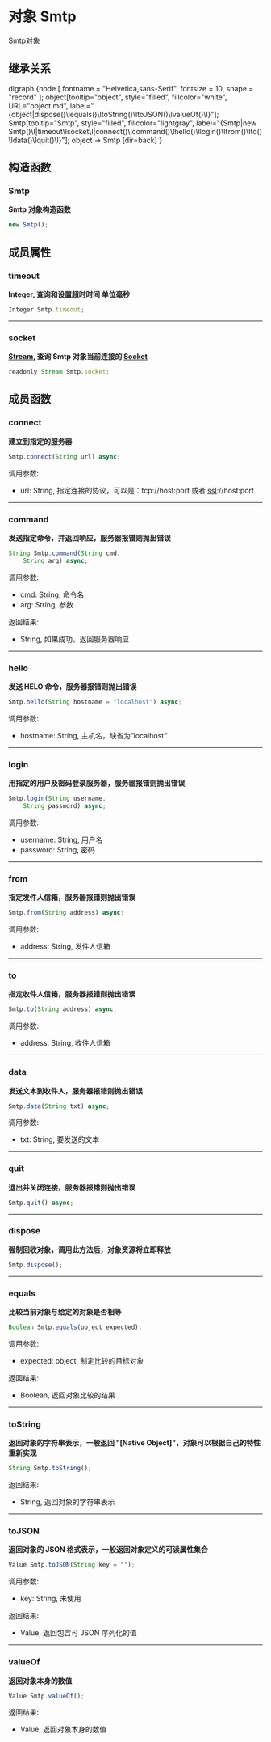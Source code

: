 # 对象 Smtp
Smtp对象

## 继承关系
<dot>digraph {node [ fontname = "Helvetica,sans-Serif", fontsize = 10, shape = "record" ];
object[tooltip="object", style="filled", fillcolor="white", URL="object.md", label="{object|dispose()\lequals()\ltoString()\ltoJSON()\lvalueOf()\l}"];
Smtp[tooltip="Smtp", style="filled", fillcolor="lightgray", label="{Smtp|new Smtp()\l|timeout\lsocket\l|connect()\lcommand()\lhello()\llogin()\lfrom()\lto()\ldata()\lquit()\l}"];
object -> Smtp [dir=back]
}</dot>

## 构造函数
        
### Smtp
**Smtp 对象构造函数**

```JavaScript
new Smtp();
```

## 成员属性
        
### timeout
**Integer, 查询和设置超时时间 单位毫秒**

```JavaScript
Integer Smtp.timeout;
```

--------------------------
### socket
**[Stream](Stream.md), 查询 Smtp 对象当前连接的 [Socket](Socket.md)**

```JavaScript
readonly Stream Smtp.socket;
```

## 成员函数
        
### connect
**建立到指定的服务器**

```JavaScript
Smtp.connect(String url) async;
```

调用参数:
* url: String, 指定连接的协议，可以是：tcp://host:port 或者 [ssl](../../module/ifs/ssl.md)://host:port

--------------------------
### command
**发送指定命令，并返回响应，服务器报错则抛出错误**

```JavaScript
String Smtp.command(String cmd,
    String arg) async;
```

调用参数:
* cmd: String, 命令名
* arg: String, 参数

返回结果:
* String, 如果成功，返回服务器响应

--------------------------
### hello
**发送 HELO 命令，服务器报错则抛出错误**

```JavaScript
Smtp.hello(String hostname = "localhost") async;
```

调用参数:
* hostname: String, 主机名，缺省为“localhost”

--------------------------
### login
**用指定的用户及密码登录服务器，服务器报错则抛出错误**

```JavaScript
Smtp.login(String username,
    String password) async;
```

调用参数:
* username: String, 用户名
* password: String, 密码

--------------------------
### from
**指定发件人信箱，服务器报错则抛出错误**

```JavaScript
Smtp.from(String address) async;
```

调用参数:
* address: String, 发件人信箱

--------------------------
### to
**指定收件人信箱，服务器报错则抛出错误**

```JavaScript
Smtp.to(String address) async;
```

调用参数:
* address: String, 收件人信箱

--------------------------
### data
**发送文本到收件人，服务器报错则抛出错误**

```JavaScript
Smtp.data(String txt) async;
```

调用参数:
* txt: String, 要发送的文本

--------------------------
### quit
**退出并关闭连接，服务器报错则抛出错误**

```JavaScript
Smtp.quit() async;
```

--------------------------
### dispose
**强制回收对象，调用此方法后，对象资源将立即释放**

```JavaScript
Smtp.dispose();
```

--------------------------
### equals
**比较当前对象与给定的对象是否相等**

```JavaScript
Boolean Smtp.equals(object expected);
```

调用参数:
* expected: object, 制定比较的目标对象

返回结果:
* Boolean, 返回对象比较的结果

--------------------------
### toString
**返回对象的字符串表示，一般返回 "[Native Object]"，对象可以根据自己的特性重新实现**

```JavaScript
String Smtp.toString();
```

返回结果:
* String, 返回对象的字符串表示

--------------------------
### toJSON
**返回对象的 JSON 格式表示，一般返回对象定义的可读属性集合**

```JavaScript
Value Smtp.toJSON(String key = "");
```

调用参数:
* key: String, 未使用

返回结果:
* Value, 返回包含可 JSON 序列化的值

--------------------------
### valueOf
**返回对象本身的数值**

```JavaScript
Value Smtp.valueOf();
```

返回结果:
* Value, 返回对象本身的数值

